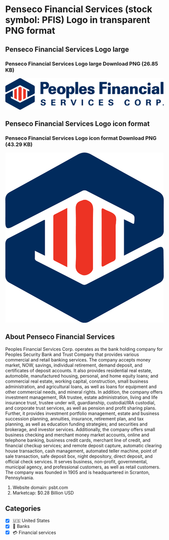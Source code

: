 # Penseco Financial Services (stock symbol: PFIS) Logo in transparent PNG format

## Penseco Financial Services Logo large

### Penseco Financial Services Logo large Download PNG (26.85 KB)

![Penseco Financial Services Logo large Download PNG (26.85 KB)](/img/orig/PFIS_BIG-d4b33e9d.png)

## Penseco Financial Services Logo icon format

### Penseco Financial Services Logo icon format Download PNG (43.29 KB)

![Penseco Financial Services Logo icon format Download PNG (43.29 KB)](/img/orig/PFIS-3f9aeb34.png)

## About Penseco Financial Services

Peoples Financial Services Corp. operates as the bank holding company for Peoples Security Bank and Trust Company that provides various commercial and retail banking services. The company accepts money market, NOW, savings, individual retirement, demand deposit, and certificates of deposit accounts. It also provides residential real estate, automobile, manufactured housing, personal, and home equity loans; and commercial real estate, working capital, construction, small business administration, and agricultural loans, as well as loans for equipment and other commercial needs, and mineral rights. In addition, the company offers investment management, IRA trustee, estate administration, living and life insurance trust, trustee under will, guardianship, custodial/IRA custodial, and corporate trust services, as well as pension and profit sharing plans. Further, it provides investment portfolio management, estate and business succession planning, annuities, insurance, retirement plan, and tax planning, as well as education funding strategies; and securities and brokerage, and investor services. Additionally, the company offers small business checking and merchant money market accounts, online and telephone banking, business credit cards, merchant line of credit, and financial checkup services; and remote deposit capture, automatic clearing house transaction, cash management, automated teller machine, point of sale transaction, safe deposit box, night depository, direct deposit, and official check services. It serves business, non-profit, governmental, municipal agency, and professional customers, as well as retail customers. The company was founded in 1905 and is headquartered in Scranton, Pennsylvania.

1. Website domain: psbt.com
2. Marketcap: $0.28 Billion USD


## Categories
- [x] 🇺🇸 United States
- [x] 🏦 Banks
- [x] 💳 Financial services
